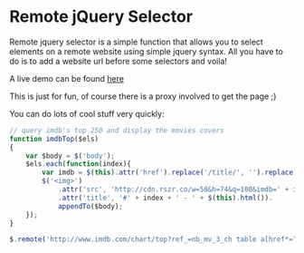 Remote jQuery Selector
======================

Remote jquery selector is a simple function that allows you to select elements on a remote website using simple jquery syntax.
All you have to do is to add a website url before some selectors and voila!

A live demo can be found [here](http://youpinadi.github.io/remote-jquery-selector/)

This is just for fun, of course there is a proxy involved to get the page ;)


You can do lots of cool stuff very quickly:


```javascript
// query imdb's top 250 and display the movies covers
function imdbTop($els)
{
    var $body = $('body');
    $els.each(function(index){
        var imdb = $(this).attr('href').replace('/title/', '').replace('/', '');
        $('<img>')
            .attr('src', 'http://cdn.rszr.co/w=50&h=74&q=100&imdb=' + imdb)
            .attr('title', '#' + index + ' - ' + $(this).html()).
            appendTo($body);
    });
}

$.remote('http://www.imdb.com/chart/top?ref_=nb_mv_3_ch table a[href*="title/tt"]', imdbTop);
```

